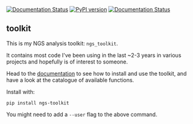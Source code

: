 [![Documentation Status](https://readthedocs.org/projects/ngs-toolkit/badge/?version=latest)](http://ngs-toolkit.readthedocs.io/en/latest/?badge=latest) [![PyPI version](https://badge.fury.io/py/ngs-toolkit.svg)](https://badge.fury.io/py/ngs-toolkit) [![Documentation Status](https://landscape.io/github/afrendeiro/toolkit/master/landscape.png)](https://landscape.io/github/afrendeiro/toolkit/master)



## toolkit

This is my NGS analysis toolkit: ``ngs_toolkit``.

It contains most code I've been using in the last ~2-3 years in various projects and hopefully is of interest to someone.

Head to the [documentation](http://ngs-toolkit.readthedocs.io/) to see how to install and use the toolkit, and have a look at the catalogue of available functions.

Install with:

```
pip install ngs-toolkit
```
You might need to add a ``--user`` flag to the above command.
